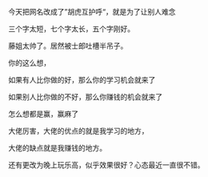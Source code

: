 
今天把网名改成了”胡虎互护呼“，就是为了让别人难念

三个字太短，七个字太长，五个字刚好。

藤姐太帅了。居然被士郎吐槽半吊子。

你的这么想，

如果有人比你做的好，那么你的学习机会就来了

如果别人比你做的不好，那么你赚钱的机会就来了

怎么想都是赢，赢麻了

大佬厉害，大佬的优点的就是我学习的地方，

大佬的缺点就是我赚钱的地方。

还有更改为晚上玩乐高，似乎效果很好？心态最近一直很不错。